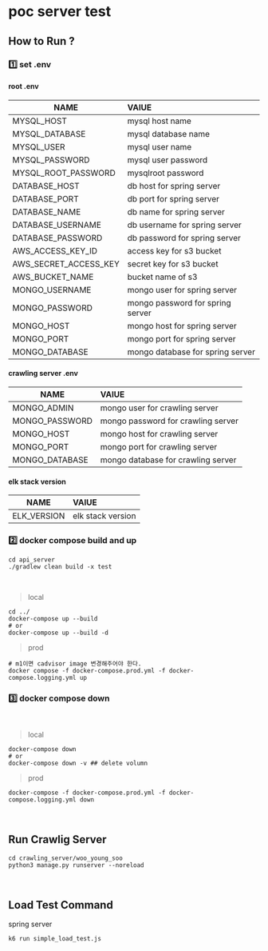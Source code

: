 # poc server test

## How to Run ? 
### 1️⃣ set .env  

#### root .env
|NAME|VAlUE|
|---|:---|
|MYSQL_HOST|mysql host name|
|MYSQL_DATABASE|mysql database name|
|MYSQL_USER|mysql user name|
|MYSQL_PASSWORD|mysql user password|
|MYSQL_ROOT_PASSWORD|mysqlroot password|
|DATABASE_HOST|db host for spring server|
|DATABASE_PORT|db port for spring server|
|DATABASE_NAME|db name for spring server|
|DATABASE_USERNAME|db username for spring server|
|DATABASE_PASSWORD|db password for spring server|
|AWS_ACCESS_KEY_ID|access key for s3 bucket|
|AWS_SECRET_ACCESS_KEY|secret key for s3 bucket|
|AWS_BUCKET_NAME|bucket name of s3|
|MONGO_USERNAME|mongo user for spring server|
|MONGO_PASSWORD|mongo password for spring server|
|MONGO_HOST|mongo host for spring server|
|MONGO_PORT|mongo port for spring server|
|MONGO_DATABASE|mongo database for spring server|


#### crawling server .env
|NAME|VAlUE|
|---|:---|
|MONGO_ADMIN|mongo user for crawling server|
|MONGO_PASSWORD|mongo password for crawling server|
|MONGO_HOST|mongo host for crawling server|
|MONGO_PORT|mongo port for crawling server|
|MONGO_DATABASE|mongo database for crawling server|

#### elk stack version
|NAME|VAlUE|
|---|:---|
|ELK_VERSION|elk stack version|


### 2️⃣ docker compose build and up

```shell
cd api_server
./gradlew clean build -x test

```

<br />

> local
```shell
cd ../
docker-compose up --build 
# or
docker-compose up --build -d
```

> prod
```shell
# m1이면 cadvisor image 변경해주어야 한다. 
docker compose -f docker-compose.prod.yml -f docker-compose.logging.yml up
```

### 3️⃣ docker compose down

<br />

> local
```shell
docker-compose down
# or 
docker-compose down -v ## delete volumn
```

> prod
```shell
docker-compose -f docker-compose.prod.yml -f docker-compose.logging.yml down
```

<br />

## Run Crawlig Server

```shell
cd crawling_server/woo_young_soo
python3 manage.py runserver --noreload 
```

<br />

## Load Test Command

spring server
```shell
k6 run simple_load_test.js
```